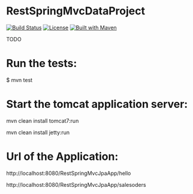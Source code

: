 # RestSpringMvcDataProject

[![Build Status](https://travis-ci.org/fdlessard/RestSpringMvcDataProject.svg)](https://travis-ci.org/fdlessard/RestSpringMvcDataProject)
[![License](http://img.shields.io/:license-mit-blue.svg)](https://github.com/fdlessard/RestSpringMvcDataProject/blob/master/LICENSE)
[![Built with Maven](http://maven.apache.org/images/logos/maven-feather.png)](http://maven.org/)

TODO

Run the tests:
===

$ mvn test


Start the tomcat application server:
===

mvn clean install tomcat7:run

mvn clean install jetty:run


Url of the Application:
===

http://localhost:8080/RestSpringMvcJpaApp/hello

http://localhost:8080/RestSpringMvcJpaApp/salesoders

